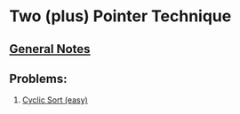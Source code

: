 # Two (plus) Pointer Technique

## [General Notes](./gNotes.md)

## Problems:

1. [Cyclic Sort (easy)](Problems//cyclic_sort.md)